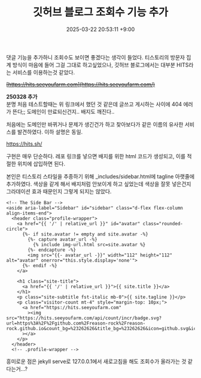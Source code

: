 ﻿---
title: 깃허브 블로그 조회수 기능 추가
date:  2025-03-22 20:53:11 +9:00
categories: [Projects, GitHub Blog]
tags: [깃허브, 블로그, 깃블로그, 깃허브 블로그, Jekyll, Chripy, Jekyll-Chirpy, 무한로딩, 이미지, shimmer, shimmer effect]
---

댓글 기능을 추가하니 조회수도 보이면 좋겠다는 생각이 들었다.
티스토리의 방문자 집계 방식이 마음에 들어 그걸 그대로 하고싶었으나, 깃허브 블로그에서는 대부분 HITS라는 서비스를 이용하는것 같았다.

~~[https://hits.seeyoufarm.com](https://hits.seeyoufarm.com/)~~

**250328 추가**
<br>
분명 처음 테스트할때는 위 링크에서 했던 것 같은데 글쓰고 게시하는 사이에 404 에러가 뜬다;; 도메인이 만료되신건지.. 배지도 깨진다..

처음에는 도메인만 바뀌거나 문제가 생긴건가 하고 찾아보다가 같은 이름의 유사한 서비스를 발견하였다.
이하 설명은 동일.

<https://hits.sh/>

구현은 매우 단순하다. 레포 링크를 넣으면 배지를 위한 html 코드가 생성되고, 이를 적절한 위치에 삽입하면 된다.

본인은 티스토리 스타일을 추종하기 위해 _includes/sidebar.html에 tagline 아랫줄에 추가하였다.
색상을 같게 해서 배지처럼 안보이게 하고 싶었는데 색상을 잘못 넣은건지 그라데이션 효과 때문인지 그렇게 되지는 않았다.

```
<!-- The Side Bar -->
<aside aria-label="Sidebar" id="sidebar" class="d-flex flex-column align-items-end">
  <header class="profile-wrapper">
    <a href="{{ '/' | relative_url }}" id="avatar" class="rounded-circle">
      {%- if site.avatar != empty and site.avatar -%}
        {%- capture avatar_url -%}
          {% include img-url.html src=site.avatar %}
        {%- endcapture -%}
        <img src="{{- avatar_url -}}" width="112" height="112" alt="avatar" onerror="this.style.display='none'">
      {%- endif -%}
    </a>

    <h1 class="site-title">
      <a href="{{ '/' | relative_url }}">{{ site.title }}</a>
    </h1>
    <p class="site-subtitle fst-italic mb-0">{{ site.tagline }}</p>
    <p class="visitor-count mt-4" style="margin-top: 10px;">
      <a href="https://hits.seeyoufarm.com"
        ><img src="https://hits.seeyoufarm.com/api/count/incr/badge.svg?url=https%3A%2F%2Fgithub.com%2Freason-rock%2Freason-rock.github.io&count_bg=%23262626&title_bg=%23262626&icon=github.svg&icon_color=%23E7E7E7&title=Visitor&edge_flat=false"
      ></a>
    </p>
  </header>
  <!-- .profile-wrapper -->
```

흥미로운 점은 jekyll serve로 127.0.0.1에서 새로고침을 해도 조회수가 올라가는 것 같다는거...?